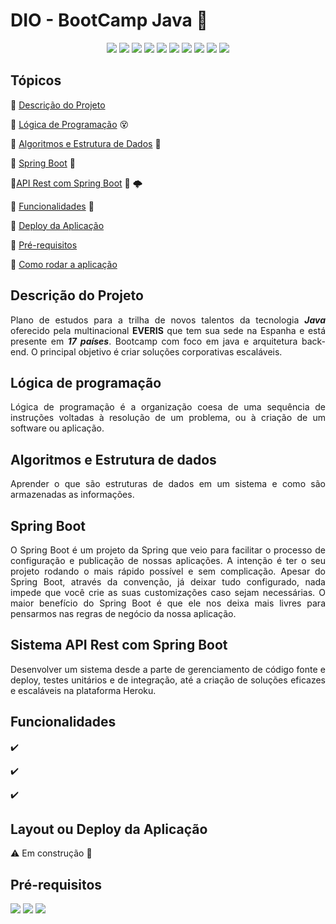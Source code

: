 # DIO - BootCamp Java :green_heart:

<p align="center">

  <img src="http://img.shields.io/static/v1?label=License&message=MIT&color=green&style=for-the-badge"/>
  <img src="http://img.shields.io/static/v1?label=TESTES&message=%37&color=GREEN&style=for-the-badge"/>
    <img src="https://img.shields.io/static/v1?label=java&message=tecnology&color=important&style=for-the-badge&logo=JAVA"/>
    <img src="https://img.shields.io/static/v1?label=Git&message=version&color=important&style=for-the-badge&logo=git"/>   <img src="http://img.shields.io/static/v1?label=SQL&message=8.0.2&color=red&style=for-the-badge&logo=mysql"/>
     <img src="http://img.shields.io/static/v1?label=. &message=IDE&color=important&style=for-the-badge&logo=eclipse"/>

  <img src="http://img.shields.io/static/v1?label=. &message=framework&color=green&style=for-the-badge&logo=spring"/>

  <img src="http://img.shields.io/static/v1?label=STATUS&message=EM DESENVOLVIMENTO&color=GREEN&style=for-the-badge"/>
  
  <img src = "https://img.shields.io/badge/version-v1.0.0-blue">
<img src="https://img.shields.io/badge/%20-help--wanted-%23159818">  
</p> 

## Tópicos
:small_orange_diamond: [Descrição do Projeto](#descrição-do-projeto)

:small_orange_diamond: [Lógica de Programação](#lógica-de-programação) :dizzy_face:

:small_orange_diamond: [Algoritmos e Estrutura de Dados](#algoritmos-e-estrutura-de-dados) :vhs:

:small_orange_diamond: [Spring Boot](spring-boot) :leaves:

:small_orange_diamond:[API Rest com Spring Boot](sistema-api-rest-com-spring-boot) :leaves: :cloud_with_lightning:

:small_orange_diamond: [Funcionalidades](#funcionalidades) :memo:

:small_orange_diamond: [Deploy da Aplicação](#layout-ou-deploy-da-aplicação)

:small_orange_diamond: [Pré-requisitos](#pré-requisitos)

:small_orange_diamond: [Como rodar a aplicação](#como-rodar-a-aplicação-arrow_forward)

## Descrição do Projeto
<p align="justify">
 Plano de estudos para a trilha de novos talentos da tecnologia <b><i>Java</i></b> oferecido pela multinacional <b>EVERIS</b> que tem sua sede na Espanha e está presente em <b><i>17 países</i></b>. 
Bootcamp com foco em java e arquitetura back-end. O principal objetivo é criar soluções corporativas escaláveis.
</p>

## Lógica de programação  
<p align="justify">
Lógica de programação é a organização coesa de uma sequência de instruções voltadas à resolução de um problema, ou à criação de um software ou aplicação.
</p>

## Algoritmos e Estrutura de dados
<p align="justify">
Aprender o que são estruturas de dados em um sistema e como são armazenadas as informações.
</p>

## Spring Boot
<p align="justify">
O Spring Boot é um projeto da Spring que veio para facilitar o processo de configuração e publicação de nossas aplicações. A intenção é ter o seu projeto rodando o mais rápido possível e sem complicação.
Apesar do Spring Boot, através da convenção, já deixar tudo configurado, nada impede que você crie as suas customizações caso sejam necessárias.
O maior benefício do Spring Boot é que ele nos deixa mais livres para pensarmos nas regras de negócio da nossa aplicação.
</p>

## Sistema API Rest com Spring Boot
<p align="justify">
Desenvolver um sistema desde a parte de gerenciamento de código fonte e deploy, testes unitários e de integração, até a criação de soluções eficazes e escaláveis na plataforma Heroku.
</p>

## Funcionalidades

:heavy_check_mark: 

:heavy_check_mark: 

:heavy_check_mark: 


## Layout ou Deploy da Aplicação          

:warning: Em construção :construction:

## Pré-requisitos

  <img src="https://img.shields.io/static/v1?label=java&message=tecnology&color=important&style=for-the-badge&logo=JAVA"/>
  <img src="https://img.shields.io/static/v1?label=Git&message=version&color=important&style=for-the-badge&logo=git"/>
  <img src="http://img.shields.io/static/v1?label=. &message=IDE&color=important&style=for-the-badge&logo=eclipse"/>
